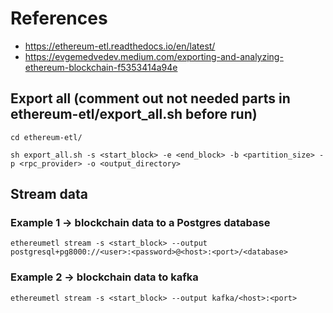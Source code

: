 # References
- https://ethereum-etl.readthedocs.io/en/latest/
- https://evgemedvedev.medium.com/exporting-and-analyzing-ethereum-blockchain-f5353414a94e


## Export all (comment out not needed parts in ethereum-etl/export_all.sh before run)
```shell
cd ethereum-etl/
```
```shell
sh export_all.sh -s <start_block> -e <end_block> -b <partition_size> -p <rpc_provider> -o <output_directory>
```

## Stream data

### Example 1 -> blockchain data to a Postgres database
```shell
ethereumetl stream -s <start_block> --output postgresql+pg8000://<user>:<password>@<host>:<port>/<database>
```

### Example 2 -> blockchain data to kafka
```shell
ethereumetl stream -s <start_block> --output kafka/<host>:<port>
```